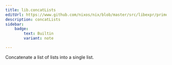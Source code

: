 ```yaml
---
title: lib.concatLists
editUrl: https://www.github.com/nixos/nix/blob/master/src/libexpr/primops.cc
description: concatLists
sidebar:
    badge: 
        text: Builtin
        variant: note

---
```


Concatenate a list of lists into a single list.
